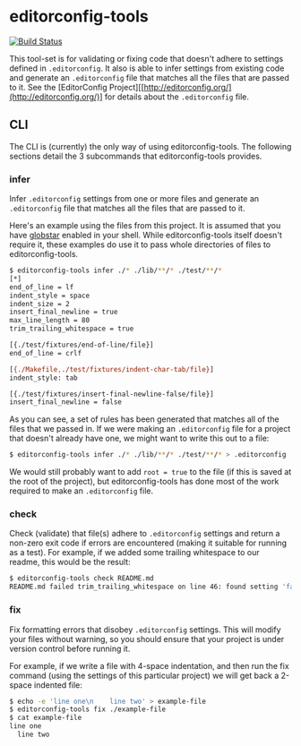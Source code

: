 # editorconfig-tools
[![Build Status](http://img.shields.io/travis/slang800/editorconfig-tools.svg?style=flat)](https://travis-ci.org/slang800/editorconfig-tools)

This tool-set is for validating or fixing code that doesn't adhere to settings defined in `.editorconfig`. It also is able to infer settings from existing code and generate an `.editorconfig` file that matches all the files that are passed to it. See the [EditorConfig Project][[http://editorconfig.org/](http://editorconfig.org/)] for details about the `.editorconfig` file.

## CLI
The CLI is (currently) the only way of using editorconfig-tools. The following sections detail the 3 subcommands that editorconfig-tools provides.

### infer
Infer `.editorconfig` settings from one or more files and generate an `.editorconfig` file that matches all the files that are passed to it.

Here's an example using the files from this project. It is assumed that you have [globstar](http://www.linuxjournal.com/content/globstar-new-bash-globbing-option) enabled in your shell. While editorconfig-tools itself doesn't require it, these examples do use it to pass whole directories of files to editorconfig-tools.

```bash
$ editorconfig-tools infer ./* ./lib/**/* ./test/**/*
[*]
end_of_line = lf
indent_style = space
indent_size = 2
insert_final_newline = true
max_line_length = 80
trim_trailing_whitespace = true

[{./test/fixtures/end-of-line/file}]
end_of_line = crlf

[{./Makefile,./test/fixtures/indent-char-tab/file}]
indent_style: tab

[{./test/fixtures/insert-final-newline-false/file}]
insert_final_newline = false
```

As you can see, a set of rules has been generated that matches all of the files that we passed in. If we were making an `.editorconfig` file for a project that doesn't already have one, we might want to write this out to a file:

```bash
$ editorconfig-tools infer ./* ./lib/**/* ./test/**/* > .editorconfig
```

We would still probably want to add `root = true` to the file (if this is saved at the root of the project), but editorconfig-tools has done most of the work required to make an `.editorconfig` file.

### check
Check (validate) that file(s) adhere to `.editorconfig` settings and return a non-zero exit code if errors are encountered (making it suitable for running as a test). For example, if we added some trailing whitespace to our readme, this would be the result:

```bash
$ editorconfig-tools check README.md
README.md failed trim_trailing_whitespace on line 46: found setting 'false', should be 'true'
```

### fix
Fix formatting errors that disobey `.editorconfig` settings. This will modify your files without warning, so you should ensure that your project is under version control before running it.

For example, if we write a file with 4-space indentation, and then run the fix command (using the settings of this particular project) we will get back a 2-space indented file:

```bash
$ echo -e 'line one\n    line two' > example-file
$ editorconfig-tools fix ./example-file
$ cat example-file
line one
  line two
```
